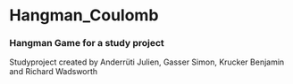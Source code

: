 # Hangman_Coulomb
### Hangman Game for a study project
Studyproject created by Anderrüti Julien, Gasser Simon, Krucker Benjamin and Richard Wadsworth
